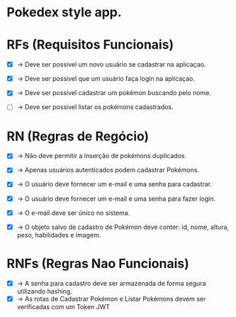 # Pokedex style app.

# RFs (Requisitos Funcionais)

- [x] -> Deve ser possivel um novo usuário se cadastrar na aplicaçao.
- [x] -> Deve ser possivel que um usuário faça login na aplicaçao.
- [x] -> Deve ser possivel cadastrar um pokémon buscando pelo nome.
- [ ] -> Deve ser possivel listar os pokémons cadastrados.


# RN (Regras de Regócio)

- [x] -> Não deve permitir a inserção de pokémons duplicados.
- [x] -> Apenas usuários autenticados podem cadastrar Pokémons.
- [x] -> O usuário deve fornecer um e-mail e uma senha para cadastrar.
- [x] -> O usuário deve fornecer um e-mail e uma senha para fazer login.
- [x] -> O e-mail deve ser único no sistema.
- [x] -> O objeto salvo de cadastro de Pokémon deve conter: id, nome, altura, peso, habilidades e imagem.



# RNFs (Regras Nao Funcionais)

- [x] -> A senha para cadastro deve ser armazenada de forma segura utilizando hashing.
- [x] -> As rotas de Cadastrar Pokémon e Listar Pokémons devem ser verificadas com um Token JWT
